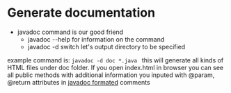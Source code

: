 # Generate documentation
+ javadoc command is our good friend
    + javadoc --help for information on the command
    + javadoc -d switch let's output directory to be specified

example command is: <code>javadoc -d doc *.java </code> this will generate all kinds of HTML files under doc folder. If you open index.html in browser you can see all public methods with additional information you inputed with @param, @return attributes in [javadoc formated](URL 'https://www.oracle.com/technical-resources/articles/java/javadoc-tool.html#terminology') comments
